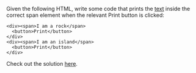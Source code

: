 
Given the following HTML, write some code that prints the [text](http://api.jquery.com/text/) inside the correct span element when the relevant Print button is clicked:

  
```
<div><span>I am a rock</span>
  <button>Print</button>
</div>
<div><span>I am an island</span>
  <button>Print</button>
</div>
```
  

Check out the solution [here](https://codepen.io/ElevationPen/pen/wbbVEg?editors=0010).